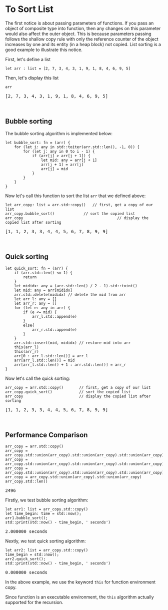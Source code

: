 # To Sort List

The first notice is about passing parameters of functions. If you pass an object of composite type into function, then any changes on this parameter would also affect the outer object. This is because parameters passing follows the shallow copy rule with only the reference counter of the object increases by one and its entity (in a heap block) not copied. List sorting is a good example to illustrate this notice.

First, let's define a list

```tapas
let arr : list = [2, 7, 3, 4, 3, 1, 9, 1, 8, 4, 6, 9, 5]
```

Then, let's display this list

```tapas
arr
```
<pre class='Tapas-Return'>
[2, 7, 3, 4, 3, 1, 9, 1, 8, 4, 6, 9, 5]
</pre>
<br>

## Bubble sorting

The bubble sorting algorithm is implemented below:

```tapas
let bubble_sort: fn = (arr) {
	for (let i: any in std::toiter(arr.std::len(), -1, 0)) {
		for (let j: any in 0 to i - 1) {
			if (arr[j] > arr[j + 1]) {
				let mid: any = arr[j + 1]
				arr[j + 1] = arr[j]
				arr[j] = mid
			}
		}
	}
}
```

Now let's call this function to sort the list ``arr`` that we defined above:

```tapas
let arr_copy: list = arr.std::copy()   // first, get a copy of our list
arr_copy.bubble_sort()             // sort the copied list
arr_copy                                          // display the copied list after sorting
```
<pre class='Tapas-Return'>
[1, 1, 2, 3, 3, 4, 4, 5, 6, 7, 8, 9, 9]
</pre>
<br>

## Quick sorting

```tapas
let quick_sort: fn = (arr) {
	if (arr.std::len() <= 1) {
		return
	}
	let mididx: any = (arr.std::len() / 2 - 1).std::toint()
	let mid: any = arr[mididx]
	arr.std::delete(mididx) // delete the mid from arr
	let arr_l: any = []
	let arr_r: any = []
	for (let e: any in arr) {
		if (e <= mid) {
			arr_l.std::append(e)
		}
		else{
			arr_r.std::append(e)
		}
	}
	arr.std::insert(mid, mididx) // restore mid into arr
	this(arr_l)
	this(arr_r)
	arr[0 : arr_l.std::len()] = arr_l
	arr[arr_l.std::len()] = mid
	arr[arr_l.std::len() + 1 : arr.std::len()] = arr_r
}
```

Now let's call the quick sorting:

```tapas
arr_copy = arr.std::copy()       // first, get a copy of our list
arr_copy.quick_sort()            // sort the copied list
arr_copy                         // display the copied list after sorting
```
<pre class='Tapas-Return'>
[1, 1, 2, 3, 3, 4, 4, 5, 6, 7, 8, 9, 9]
</pre>
<br>

## Performance Comparison

```tapas
arr_copy = arr.std::copy()
arr_copy = arr_copy.std::union(arr_copy).std::union(arr_copy).std::union(arr_copy)
arr_copy = arr_copy.std::union(arr_copy).std::union(arr_copy).std::union(arr_copy)
arr_copy = arr_copy.std::union(arr_copy).std::union(arr_copy).std::union(arr_copy)
arr_copy = arr_copy.std::union(arr_copy).std::union(arr_copy)
arr_copy.std::len()
```
<pre class='Tapas-Return'>
2496
</pre>

Firstly, we test bubble sorting algorithm:
```tapas
let arr1: list = arr_copy.std::copy()
let time_begin: time = std::now();
arr1.bubble_sort();
std::print(std::now() - time_begin, ' seconds')
```
<pre class='Tapas-Return'>
2.000000 seconds
</pre>

Nextly, we test quick sorting algorithm:
```tapas
let arr2: list = arr_copy.std::copy()
time_begin = std::now();
arr2.quick_sort();
std::print(std::now() - time_begin, ' seconds')
```
<pre class='Tapas-Return'>
0.000000 seconds
</pre>
In the above example, we use the keyword ``this`` for function environment copy.

Since function is an executable environment, the ``this`` algorithm actually supported for the recursion.
